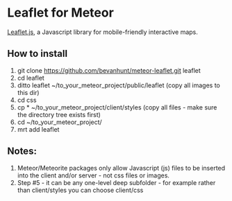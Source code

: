 # Leaflet for Meteor

[Leaflet.js](http://leafletjs.com/), a Javascript library for mobile-friendly interactive maps. 

## How to install 
1. git clone https://github.com/bevanhunt/meteor-leaflet.git leaflet 
2. cd leaflet
3. ditto leaflet ~/to_your_meteor_project/public/leaflet (copy all images to this dir)
4. cd css 
5. cp * ~/to_your_meteor_project/client/styles (copy all files - make sure the directory tree exists first)
6. cd ~/to_your_meteor_project/
7. mrt add leaflet

## Notes:
1. Meteor/Meteorite packages only allow Javascript (js) files to be inserted into the client and/or server - not css files or images.
2. Step #5 - it can be any one-level deep subfolder - for example rather than client/styles you can choose client/css 
